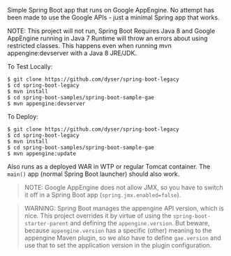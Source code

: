 Simple Spring Boot app that runs on Google AppEngine. No attempt has been made to use the Google APIs - just a minimal Spring app that works.

NOTE: This project will not run, Spring Boot Requires Java 8 and Google AppEngine running in Java 7 Runtime will throw an
errors about using restricted classes.  This happens even when running mvn appengine:devserver with a Java 8 JRE/JDK. 

To Test Locally:
```
$ git clone https://github.com/dyser/spring-boot-legacy
$ cd spring-boot-legacy
$ mvn install
$ cd spring-boot-samples/spring-boot-sample-gae
$ mvn appengine:devserver
```

To Deploy:
```
$ git clone https://github.com/dyser/spring-boot-legacy
$ cd spring-boot-legacy
$ mvn install
$ cd spring-boot-samples/spring-boot-sample-gae
$ mvn appengine:update
```

Also runs as a deployed WAR in WTP or regular Tomcat container. The `main()` app (normal Spring Boot launcher) should also work.

> NOTE: Google AppEngine does not allow JMX, so you have to switch it off in a Spring Boot app (`spring.jmx.enabled=false`).

> WARNING: Spring Boot manages the appengine API version, which is nice. This project overrides it by virtue of using the `spring-boot-starter-parent` and defining the `appengine.version`. But beware, because `appengine.version` has a specific (other) meaning to the appengine Maven plugin, so we also have to define `gae.version` and use that to set the application version in the plugin configuration.
